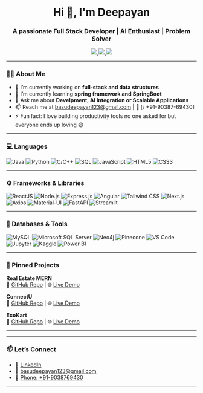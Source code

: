 <h1 align="center">Hi 👋, I'm Deepayan</h1>
<h3 align="center">A passionate Full Stack Developer | AI Enthusiast | Problem Solver</h3>

<p align="center">
  <a href="https://www.linkedin.com/in/deepayan-basu/" target="_blank">
    <img src="https://img.shields.io/badge/LinkedIn-0077B5?style=for-the-badge&logo=linkedin&logoColor=white"/>
  </a>
  <a href="mailto:basudeepayan123@gmail.com">
    <img src="https://img.shields.io/badge/Email-D14836?style=for-the-badge&logo=gmail&logoColor=white"/>
  </a>
  <a href="tel:+91-9038769430">
    <img src="https://img.shields.io/badge/Phone-25D366?style=for-the-badge&logo=phone&logoColor=white"/>
  </a>
</p>


---

### 👨‍💻 About Me

- 🔭 I’m currently working on **full-stack and data structures**
- 🌱 I’m currently learning **spring framework and SpringBoot**
- 💬 Ask me about **Develpment, AI Integration or Scalable Applications**
- 📫 Reach me at [basudeepayan123@gmail.com](mailto:basudeepayan123@gmail.com) | 📱 [📞 +91-90387-69430]
- ⚡ Fun fact: I love building productivity tools no one asked for but everyone ends up loving 😄

---

### 💻 Languages

![Java](https://img.shields.io/badge/Java-%23ED8B00.svg?style=for-the-badge&logo=java&logoColor=white)
![Python](https://img.shields.io/badge/Python-%233776AB.svg?style=for-the-badge&logo=python&logoColor=white)
![C/C++](https://img.shields.io/badge/C/C++-%2300599C.svg?style=for-the-badge&logo=c%2B%2B&logoColor=white)
![SQL](https://img.shields.io/badge/SQL-%2300758F.svg?style=for-the-badge&logo=sqlite&logoColor=white)
![JavaScript](https://img.shields.io/badge/JavaScript-%23F7DF1E.svg?style=for-the-badge&logo=javascript&logoColor=black)
![HTML5](https://img.shields.io/badge/HTML5-%23E34F26.svg?style=for-the-badge&logo=html5&logoColor=white)
![CSS3](https://img.shields.io/badge/CSS3-%231572B6.svg?style=for-the-badge&logo=css3&logoColor=white)

---

### ⚙️ Frameworks & Libraries

![ReactJS](https://img.shields.io/badge/React-%2320232a.svg?style=for-the-badge&logo=react&logoColor=%2361DAFB)
![Node.js](https://img.shields.io/badge/Node.js-%23339933.svg?style=for-the-badge&logo=node.js&logoColor=white)
![Express.js](https://img.shields.io/badge/Express.js-%23000000.svg?style=for-the-badge&logo=express&logoColor=white)
![Angular](https://img.shields.io/badge/Angular-%23DD0031.svg?style=for-the-badge&logo=angular&logoColor=white)
![Tailwind CSS](https://img.shields.io/badge/Tailwind%20CSS-%2338B2AC.svg?style=for-the-badge&logo=tailwind-css&logoColor=white)
![Next.js](https://img.shields.io/badge/Next.js-%23000000.svg?style=for-the-badge&logo=next.js&logoColor=white)
![Axios](https://img.shields.io/badge/Axios-%230078D4.svg?style=for-the-badge&logo=axios&logoColor=white)
![Material-UI](https://img.shields.io/badge/MUI-%230081CB.svg?style=for-the-badge&logo=mui&logoColor=white)
![FastAPI](https://img.shields.io/badge/FastAPI-%23009688.svg?style=for-the-badge&logo=fastapi&logoColor=white)
![Streamlit](https://img.shields.io/badge/Streamlit-%23FF4B4B.svg?style=for-the-badge&logo=streamlit&logoColor=white)

---

### 💾 Databases & Tools

![MySQL](https://img.shields.io/badge/MySQL-%234479A1.svg?style=for-the-badge&logo=mysql&logoColor=white)
![Microsoft SQL Server](https://img.shields.io/badge/SQL%20Server-%23CC2927.svg?style=for-the-badge&logo=microsoft-sql-server&logoColor=white)
![Neo4j](https://img.shields.io/badge/Neo4j-%2300B5AD.svg?style=for-the-badge&logo=neo4j&logoColor=white)
![Pinecone](https://img.shields.io/badge/Pinecone-%231875F8.svg?style=for-the-badge&logo=pinecone&logoColor=white)
![VS Code](https://img.shields.io/badge/VSCode-%23007ACC.svg?style=for-the-badge&logo=visual-studio-code&logoColor=white)
![Jupyter](https://img.shields.io/badge/Jupyter-%23F37626.svg?style=for-the-badge&logo=jupyter&logoColor=white)
![Kaggle](https://img.shields.io/badge/Kaggle-%2300B6E4.svg?style=for-the-badge&logo=kaggle&logoColor=white)
![Power BI](https://img.shields.io/badge/Power%20BI-F2C811.svg?style=for-the-badge&logo=powerbi&logoColor=black)

---

### 📌 Pinned Projects

<p align="left">
  <strong>Real Estate MERN</strong><br />
  🔗 <a href="https://github.com/dbasu03/Real_estate_mern" target="_blank">GitHub Repo</a> | 
  🌐 <a href="https://mern-estate-g4qv.onrender.com/" target="_blank">Live Demo</a>
</p>

<p align="left">
  <strong>ConnectU</strong><br />
  🔗 <a href="https://github.com/dbasu03/connectu" target="_blank">GitHub Repo</a> | 
  🌐 <a href="https://connectu2dworld.web.app/" target="_blank">Live Demo</a>
</p>

<p align="left">
  <strong>EcoKart</strong><br />
  🔗 <a href="https://github.com/dbasu03/ecokart" target="_blank">GitHub Repo</a> | 
  🌐 <a href="[https://your-live-demo-link.com](https://ecokart-five.vercel.app/)" target="_blank">Live Demo</a>
</p>


---



---

### 📫 Let’s Connect
- 💼 [LinkedIn](https://www.linkedin.com/in/deepayan-basu/)
- 📧 [basudeepayan123@gmail.com](mailto:basudeepayan123@gmail.com)
- 📱 [Phone: +91-9038769430](tel:+919038769430)


---

<!-- Feel free to add a quote, blog links, or GitHub trophies here -->

